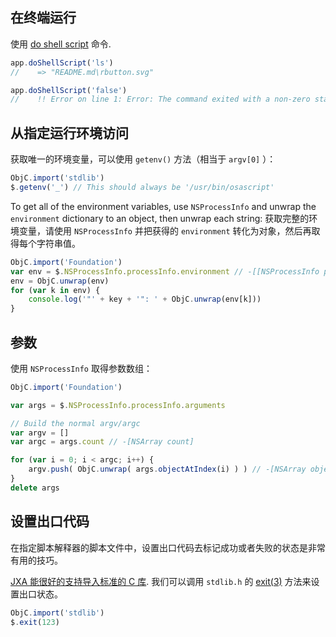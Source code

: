 [do shell script]: https://developer.apple.com/library/mac/documentation/AppleScript/Conceptual/AppleScriptLangGuide/reference/ASLR_cmds.html#//apple_ref/doc/uid/TP40000983-CH216-SW40

在终端运行
---------------------

使用 [do shell script][] 命令.

```javascript
app.doShellScript('ls')
//    => "README.md\rbutton.svg"

app.doShellScript('false')
//    !! Error on line 1: Error: The command exited with a non-zero status.
```

从指定运行环境访问
-------------------------
获取唯一的环境变量，可以使用 `getenv()` 方法（相当于  `argv[0]` ）：

```javascript
ObjC.import('stdlib')
$.getenv('_') // This should always be '/usr/bin/osascript'
```

To get all of the environment variables, use `NSProcessInfo` and unwrap the `environment` dictionary to an object, then unwrap each string:
获取完整的环境变量，请使用 `NSProcessInfo` 并把获得的 `environment` 转化为对象，然后再取得每个字符串值。

```javascript
ObjC.import('Foundation')
var env = $.NSProcessInfo.processInfo.environment // -[[NSProcessInfo processInfo] environment]
env = ObjC.unwrap(env)
for (var k in env) {
    console.log('"' + key + '": ' + ObjC.unwrap(env[k]))
}
```

参数
---------
使用 `NSProcessInfo` 取得参数数组：

```javascript
ObjC.import('Foundation')

var args = $.NSProcessInfo.processInfo.arguments

// Build the normal argv/argc
var argv = []
var argc = args.count // -[NSArray count]

for (var i = 0; i < argc; i++) {
    argv.push( ObjC.unwrap( args.objectAtIndex(i) ) ) // -[NSArray objectAtIndex:]
}
delete args
```

设置出口代码
-----------------

在指定脚本解释器的脚本文件中，设置出口代码去标记成功或者失败的状态是非常有用的技巧。

[JXA 能很好的支持导入标准的 C 库](https://developer.apple.com/library/mac/releasenotes/InterapplicationCommunication/RN-JavaScriptForAutomation/index.html#//apple_ref/doc/uid/TP40014508-CH109-SW18). 我们可以调用 `stdlib.h` 的 [exit(3)](http://linux.die.net/man/3/exit) 方法来设置出口状态。

```javascript
ObjC.import('stdlib')
$.exit(123)
```
